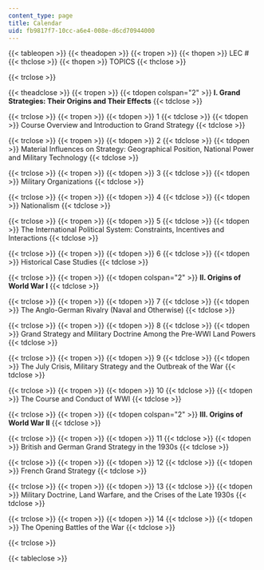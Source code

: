 ```yaml
---
content_type: page
title: Calendar
uid: fb9817f7-10cc-a6e4-008e-d6cd70944000
---
```


{{< tableopen >}}
{{< theadopen >}}
{{< tropen >}}
{{< thopen >}}
LEC #
{{< thclose >}}
{{< thopen >}}
TOPICS
{{< thclose >}}

{{< trclose >}}

{{< theadclose >}}
{{< tropen >}}
{{< tdopen colspan="2" >}}
**I. Grand Strategies: Their Origins and Their Effects**
{{< tdclose >}}

{{< trclose >}}
{{< tropen >}}
{{< tdopen >}}
1
{{< tdclose >}}
{{< tdopen >}}
Course Overview and Introduction to Grand Strategy
{{< tdclose >}}

{{< trclose >}}
{{< tropen >}}
{{< tdopen >}}
2
{{< tdclose >}}
{{< tdopen >}}
Material Influences on Strategy: Geographical Position, National Power and Military Technology
{{< tdclose >}}

{{< trclose >}}
{{< tropen >}}
{{< tdopen >}}
3
{{< tdclose >}}
{{< tdopen >}}
Military Organizations
{{< tdclose >}}

{{< trclose >}}
{{< tropen >}}
{{< tdopen >}}
4
{{< tdclose >}}
{{< tdopen >}}
Nationalism
{{< tdclose >}}

{{< trclose >}}
{{< tropen >}}
{{< tdopen >}}
5
{{< tdclose >}}
{{< tdopen >}}
The International Political System: Constraints, Incentives and Interactions
{{< tdclose >}}

{{< trclose >}}
{{< tropen >}}
{{< tdopen >}}
6
{{< tdclose >}}
{{< tdopen >}}
Historical Case Studies
{{< tdclose >}}

{{< trclose >}}
{{< tropen >}}
{{< tdopen colspan="2" >}}
**II. Origins of World War I**
{{< tdclose >}}

{{< trclose >}}
{{< tropen >}}
{{< tdopen >}}
7
{{< tdclose >}}
{{< tdopen >}}
The Anglo-German Rivalry (Naval and Otherwise)
{{< tdclose >}}

{{< trclose >}}
{{< tropen >}}
{{< tdopen >}}
8
{{< tdclose >}}
{{< tdopen >}}
Grand Strategy and Military Doctrine Among the Pre-WWI Land Powers
{{< tdclose >}}

{{< trclose >}}
{{< tropen >}}
{{< tdopen >}}
9
{{< tdclose >}}
{{< tdopen >}}
The July Crisis, Military Strategy and the Outbreak of the War
{{< tdclose >}}

{{< trclose >}}
{{< tropen >}}
{{< tdopen >}}
10
{{< tdclose >}}
{{< tdopen >}}
The Course and Conduct of WWI
{{< tdclose >}}

{{< trclose >}}
{{< tropen >}}
{{< tdopen colspan="2" >}}
**III. Origins of World War II**
{{< tdclose >}}

{{< trclose >}}
{{< tropen >}}
{{< tdopen >}}
11
{{< tdclose >}}
{{< tdopen >}}
British and German Grand Strategy in the 1930s
{{< tdclose >}}

{{< trclose >}}
{{< tropen >}}
{{< tdopen >}}
12
{{< tdclose >}}
{{< tdopen >}}
French Grand Strategy
{{< tdclose >}}

{{< trclose >}}
{{< tropen >}}
{{< tdopen >}}
13
{{< tdclose >}}
{{< tdopen >}}
Military Doctrine, Land Warfare, and the Crises of the Late 1930s
{{< tdclose >}}

{{< trclose >}}
{{< tropen >}}
{{< tdopen >}}
14
{{< tdclose >}}
{{< tdopen >}}
The Opening Battles of the War
{{< tdclose >}}

{{< trclose >}}

{{< tableclose >}}